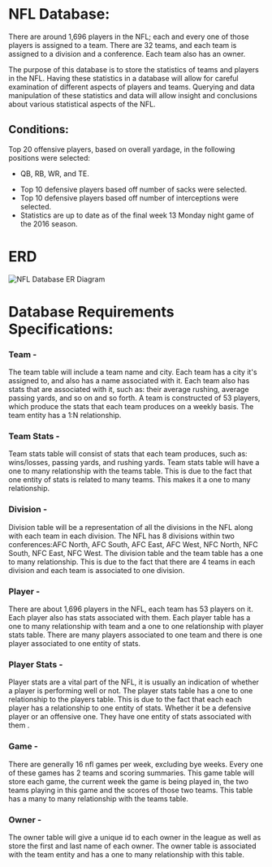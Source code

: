 # NFL Database:
	
There are around 1,696 players in the NFL; each and every one of those players is assigned to a team. There are 32 teams, and each team is assigned to a division and a conference. Each team also has an owner.

The purpose of this database is to store the statistics of teams and players in the NFL. Having these statistics in a database will allow for careful examination of different aspects of players and teams. Querying and data manipulation of these statistics and data will allow insight and conclusions about various statistical aspects of the NFL. 

## Conditions: 

Top 20 offensive players, based on overall yardage, in the following positions were selected: 
 - QB, RB, WR, and TE.

* Top 10 defensive players based off number of sacks were selected.
* Top 10 defensive players based off number of interceptions were selected.
* Statistics are up to date as of the final week 13 Monday night game of the 2016 season.

# ERD

![NFL Database ER Diagram](https://github.com/pto3/DB/blob/master/erd.png)	

# Database Requirements Specifications:

### Team -
	
The team table will include a team name and city. Each team has a city it's assigned to, and also has a name associated with it. Each team also has stats that are associated with it, such as: their average rushing, average passing yards, and so on and so forth. A team is constructed of 53 players, which produce the stats that each team produces on a weekly basis. The team entity has a 1:N relationship.

### Team Stats -
	
Team stats table will consist of stats that each team produces, such as: wins/losses, passing yards, and rushing yards.  Team stats table will have a one to many relationship with the teams table. This is due to the fact that one entity of stats is related to many teams. This makes it a one to many relationship. 

### Division -
	
Division table will be a representation of all the divisions in the NFL along with each team in each division. The NFL has 8 divisions within two conferences:AFC North, AFC South, AFC East, AFC West, NFC North, NFC South, NFC East, NFC West. The division table and the team table has a one to many relationship. This is due to the fact that there are 4 teams in each division and each team is associated to one division. 

### Player -
	
There are about 1,696 players in the NFL, each team has 53 players on it. Each player also has stats associated with them. Each player table has a one to many relationship with team and a one to one relationship with player stats table. There are many players associated to one team and there is one player associated to one entity of stats. 

### Player Stats -
	
Player stats are a vital part of the NFL, it is usually an indication of whether a player is performing well or not. The player stats table has a one to one relationship to the players table. This is due to the fact that each each player has a relationship to one entity of stats. Whether it be a defensive player or an offensive one. They have one entity of stats associated with them .

### Game - 
	
There are generally 16 nfl games per week, excluding bye weeks. Every one of these games has 2 teams and scoring summaries. This game table will store each game, the current week the game is being played in, the two teams playing in this game and the scores of those two teams. This table has a many to many relationship with the teams table.


### Owner -
	
The owner table will give a unique id to each owner in the league as well as store the first and last name of each owner. The owner table is associated with the team entity and has a one to many relationship with this table.



